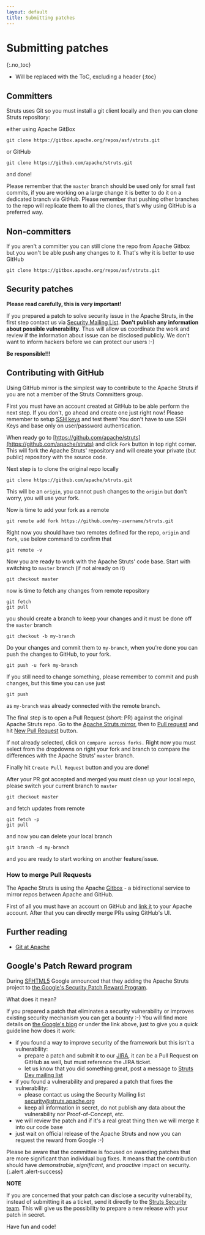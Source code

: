 ```yaml
---
layout: default
title: Submitting patches
---
```


# Submitting patches
{:.no_toc}

* Will be replaced with the ToC, excluding a header
{:toc}

## Committers

Struts uses Git so you must install a git client locally and then you can clone Struts repository:

either using Apache GitBox

    git clone https://gitbox.apache.org/repos/asf/struts.git    
    
or GitHub
   
    git clone https://github.com/apache/struts.git

and done!

Please remember that the `master` branch should be used only for small fast commits, if you are working on a large
change it is better to do it on a dedicated branch via GitHub. Please remember that pushing other branches to the repo
will replicate them to all the clones, that's why using GitHub is a preferred way.

## Non-committers 

If you aren't a committer you can still clone the repo from Apache Gitbox but you won't be able push any changes to it.
That's why it is better to use GitHub

    git clone https://gitbox.apache.org/repos/asf/struts.git

## Security patches

**Please read carefully, this is very important!**

If you prepared a patch to solve security issue in the Apache Struts, in the first step contact us via
[Security Mailing List](mailto:security@struts.apache.org). **Don't publish any information about possible vulnerability**.
Thus will allow us coordinate the work and review if the information about issue can be disclosed publicly.
We don't want to inform hackers before we can protect our users :-)

**Be responsible!!!**

## Contributing with GitHub

Using GitHub mirror is the simplest way to contribute to the Apache Struts if you are not a member
of the Struts Committers group.

First you must have an account created at GitHub to be able perform the next step. If you don't,
go ahead and create one just right now! Please remember to setup
[SSH keys](https://help.github.com/articles/generating-ssh-keys) and test them! You don't have to use SSH Keys 
and base only on user/password authentication.

When ready go to [https://github.com/apache/struts](https://github.com/apache/struts) and click `Fork` button
in top right corner. This will fork the Apache Struts' repository and will create your private (but public) repository
with the source code.

Next step is to clone the original repo locally

    git clone https://github.com/apache/struts.git
    
This will be an `origin`, you cannot push changes to the `origin` but don't worry, you will use your fork.

Now is time to add your fork as a remote

    git remote add fork https://github.com/my-username/struts.git 

Right now you should have two remotes defined for the repo, `origin` and `fork`, use below command to confirm that

    git remote -v 

Now you are ready to work with the Apache Struts' code base. Start with switching to `master` branch (if not already on it)

    git checkout master
    
now is time to fetch any changes from remote repository

    git fetch
    git pull
    
you should create a branch to keep your changes and it must be done off the `master` branch

    git checkout -b my-branch

Do your changes and commit them to `my-branch`, when you're done you can push the changes to GitHub, to your fork.

    git push -u fork my-branch
    
If you still need to change something, please remember to commit and push changes, but this time you can use just

    git push
    
as `my-branch` was already connected with the remote branch.

The final step is to open a Pull Request (short: PR) against the original Apache Struts repo. Go to the 
[Apache Struts mirror](https://github.com/apache/struts), then to [Pull request](https://github.com/apache/struts/pulls)
and hit [New Pull Request](https://github.com/apache/struts/compare/) button.

If not already selected, click on `compare across forks.` Right now you must select from the dropdowns on right
your fork and branch to compare the differences with the Apache Struts' `master` branch.

Finally hit `Create Pull Request` button and you are done!

After your PR got accepted and merged you must clean up your local repo, please switch your current branch to `master`

    git checkout master
    
and fetch updates from remote

    git fetch -p
    git pull
    
and now you can delete your local branch

    git branch -d my-branch
    
and you are ready to start working on another feature/issue.

### How to merge Pull Requests

The Apache Struts is using the Apache [Gitbox](https://gitbox.apache.org/) - a bidirectional service to mirror repos
between Apache and GitHub.

First of all you must have an account on GitHub and [link it](https://gitbox.apache.org/setup/) to your Apache account.
After that you can directly merge PRs using GitHub's UI.

## Further reading

 * [Git at Apache](http://wiki.apache.org/general/GitAtApache)

## Google's Patch Reward program

During [SFHTML5](http://www.meetup.com/sfhtml5/) Google announced that they adding the Apache Struts project to
[the Google's Security Patch Reward Program](https://www.google.com/about/appsecurity/patch-rewards/).

What does it mean?

If you prepared a patch that eliminates a security vulnerability or improves existing security mechanism
you can get a bounty :-) You will find more details on
[the Google's blog](http://googleonlinesecurity.blogspot.com/2013/10/going-beyond-vulnerability-rewards)
 or under the link above, just to give you a quick guideline how does it work:

- if you found a way to improve security of the framework but this isn't a vulnerability: 
  - prepare a patch and submit it to our [JIRA](https://issues.apache.org/jira/browse/WW),
    it can be a Pull Request on GitHub as well, but must reference the JIRA ticket.
  - let us know that you did something great, post a message to [Struts Dev mailing list](dev-mail)
- if you found a vulnerability and prepared a patch that fixes the vulnerability:
  - please contact us using the Security Mailing list [security@struts.apache.org](mailto:security@struts.apache.org)
  - keep all information in secret, do not publish any data about the vulnerability nor Proof-of-Concept, etc.
- we will review the patch and if it's a real great thing then we will merge it into our code base
- just wait on official release of the Apache Struts and now you can request the reward from Google :-)

Please be aware that the committee is focused on awarding patches that are more significant than individual bug fixes.
It means that the contribution should have _demonstrable_, _significant_, and _proactive_ impact on security.
{:.alert .alert-success}

**NOTE**

If you are concerned that your patch can disclose a security vulnerability, instead of submitting it as a ticket,
send it directly to the [Struts Security team](mailto:security@struts.apache.org). This will give us the possibility
to prepare a new release with your patch in secret.

Have fun and code!
